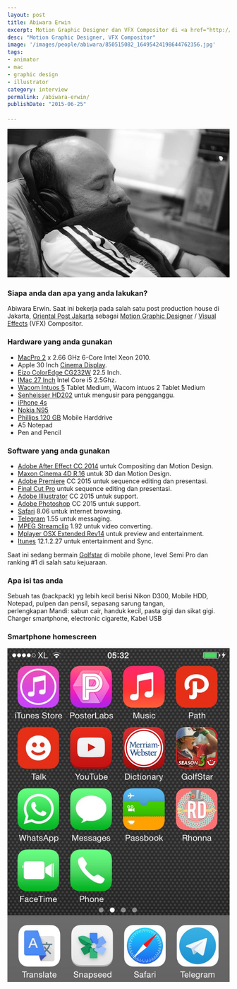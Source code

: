 ```yaml
---
layout: post
title: Abiwara Erwin
excerpt: Motion Graphic Designer dan VFX Compositor di <a href="http://www.orientalpost.com/">Oriental Post Jakarta</a>
desc: "Motion Graphic Designer, VFX Compositor"
image: '/images/people/abiwara/850515082_16495424198644762356.jpg'
tags:
- animator
- mac
- graphic design
- illustrator
category: interview
permalink: /abiwara-erwin/
publishDate: "2015-06-25"

---
```


![Abiwara Erwin](/images/people/abiwara/850515082_16495424198644762356.jpg)

### Siapa anda dan apa yang anda lakukan?
Abiwara Erwin. Saat ini bekerja pada salah satu post production house di Jakarta,
[Oriental Post Jakarta](http://www.orientalpost.com/) sebagai [Motion Graphic Designer](https://en.wikipedia.org/wiki/Motion_graphic_design) / [Visual Effects](https://en.wikipedia.org/wiki/Visual_effects) (VFX) Compositor.

### Hardware yang anda gunakan
- [MacPro 2](https://support.apple.com/kb/SP589?locale=en_US) x 2.66 GHz 6-Core Intel Xeon 2010.
- Apple 30 Inch [Cinema Display](https://en.wikipedia.org/wiki/Apple_Cinema_Display).
- [Eizo ColorEdge CG232W](http://www.eizoglobal.com/products/coloredge/cg232w/) 22.5 Inch.
- [IMac 27 Inch](https://support.apple.com/kb/sp623?locale=en_US) Intel Core i5 2.5Ghz.
- [Wacom Intuos 5](http://www.wacom.com/en-us/products/pen-tablets/intuos-pro-medium) Tablet Medium, Wacom intuos 2 Tablet Medium
- [Senheisser HD202](http://en-id.sennheiser.com/over-ear-headphones-hd-202) untuk mengusir para pengganggu.
- [iPhone 4s](https://www.apple.com/lae/iphone-4s/specs/)
- [Nokia N95](https://en.wikipedia.org/wiki/Nokia_N95)
- [Phillips 120 GB](http://www.p4c.philips.com/cgi-bin/cpindex.pl?ctn=SPD5220CC/00&hlt=Link_Overview&scy=MX&slg=AEN) Mobile Harddrive
- A5 Notepad
- Pen and Pencil



### Software yang anda gunakan
- [Adobe After Effect CC 2014](https://www.adobe.com/products/aftereffects/features.html) untuk Compositing dan Motion Design.
- [Maxon Cinema 4D R.16](http://www.maxon.net/products/new-in-cinema-4d-r16/overview.html) untuk 3D dan Motion Design.
- [Adobe Premiere](https://www.adobe.com/products/premiere.html) CC 2015 untuk sequence editing dan presentasi.
- [Final Cut Pro](http://www.apple.com/final-cut-pro/) untuk sequence editing dan presentasi.
- [Adobe Illiustrator](https://www.adobe.com/products/illustrator.html) CC 2015 untuk support.
- [Adobe Photoshop](https://www.adobe.com/products/photoshop.html) CC 2015 untuk support.
- [Safari](https://www.apple.com/safari/) 8.06 untuk internet browsing.
- [Telegram](https://telegram.org/) 1.55 untuk messaging.
- [MPEG Streamclip](http://www.squared5.com/) 1.92 untuk video converting.
- [Mplayer OSX Extended Rev14](http://mplayerosx.ch/) untuk preview and entertainment.
- [Itunes](https://www.apple.com/itunes/download/) 12.1.2.27 untuk entertainment and Sync.

Saat ini sedang bermain [Golfstar](https://itunes.apple.com/id/app/golf-star/id564079155?mt=8) di mobile phone, level Semi Pro dan ranking #1 di salah satu kejuaraan.

### Apa isi tas anda
Sebuah tas (backpack) yg lebih kecil berisi Nikon D300, Mobile HDD, Notepad, pulpen dan pensil, sepasang sarung tangan,    
perlengkapan Mandi: sabun cair, handuk kecil, pasta gigi dan sikat gigi. Charger smartphone, electronic cigarette, Kabel USB

### Smartphone homescreen
![Abiwara homescreen](/images/people/abiwara/850515405_11964939063006686668.jpg)
